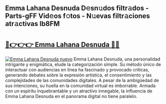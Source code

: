 ## Emma Lahana Desnuda D𝚎sn𝚞dos filtr𝚊dos - Parts-gFF Vid𝚎os f𝚘tos - N𝚞evas filtr𝚊ciones atr𝚊ctivas lb8FM

# <h2><a href="http://mb71u2e.tromn.icu/?c=Emma+Lahana+Desnuda">🔗👉👉👉 Emma Lahana Desnuda 🔗🔗</a></h2>

[![Emma Lahana Desnuda nuevo](https://i.imgur.com/pEAQMta.gif)](http://mb71u2e.tromn.icu/?c=Emma+Lahana+Desnuda)
Emma Lahana Desnuda, una personalidad intrigante y enigmática, elude la categorización simple. Su método único de interactuar con audiencias en línea ha fascinado y provocado críticas, generando debates sobre la expresión artística, el consentimiento y las complejidades de las comunidades digitales. A pesar de la ambigüedad de sus intenciones, su huella en la comunidad virtual es imborrable. Armada con un espíritu inquebrantable y un atractivo innegable, la influencia de Emma Lahana Desnuda en el panorama digital no tiene paralelo.
